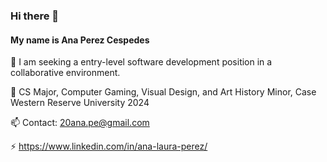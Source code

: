 ### Hi there 👋

#### My name is Ana Perez Cespedes

🔭 I am seeking a entry-level software development position in a collaborative environment.

🌱 CS Major, Computer Gaming, Visual Design, and Art History Minor, Case Western Reserve University 2024

📫 Contact: 20ana.pe@gmail.com

⚡ https://www.linkedin.com/in/ana-laura-perez/

